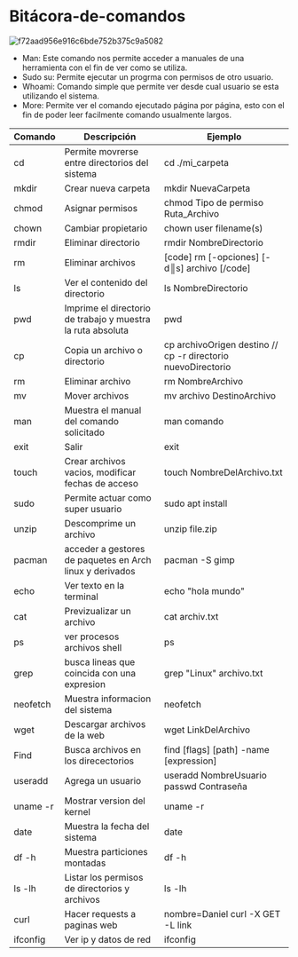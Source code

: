 # Bitácora-de-comandos
![f72aad956e916c6bde752b375c9a5082](https://user-images.githubusercontent.com/98858879/155043083-9f2dda9f-19e6-4009-b6d5-5a944e388ec7.png)
- Man: Este comando nos permite acceder a manuales de una herramienta con el fin de ver como se utiliza.
- Sudo su: Permite ejecutar un progrma con permisos de otro usuario.
- Whoami: Comando simple que permite ver desde cual usuario se esta utilizando el sistema.
- More: Permite ver el comando ejecutado página por página, esto con el fin de poder leer facilmente comando usualmente largos.

| Comando | Descripción | Ejemplo |
| --- | --- | --- | 
| cd | Permite movrerse entre directorios del sistema | cd ./mi_carpeta |
| mkdir | Crear nueva carpeta | mkdir NuevaCarpeta |
| chmod | Asignar permisos | chmod Tipo de permiso Ruta_Archivo |
| chown | Cambiar propietario | chown user filename(s) |
| rmdir |  Eliminar directorio | rmdir NombreDirectorio |
| rm |  Eliminar archivos | [code] rm [-opciones] [-d║s] archivo [/code] |
| ls |  Ver el contenido del directorio | ls NombreDirectorio |
| pwd |  Imprime el directorio de trabajo y muestra la ruta absoluta  | pwd |
| cp |  Copia un archivo o directorio | cp archivoOrigen destino // cp  -r directorio nuevoDirectorio |
| rm |  Eliminar archivo | rm NombreArchivo |
| mv |  Mover archivos | mv archivo DestinoArchivo |
| man |  Muestra el manual del comando solicitado  | man comando |
| exit |  Salir | exit  |
| touch |  Crear archivos vacios, modificar fechas de acceso  | touch NombreDelArchivo.txt |
| sudo |  Permite actuar como super usuario | sudo apt install  |
| unzip |  Descomprime un archivo | unzip file.zip  |
| pacman |  acceder a gestores de paquetes en Arch linux y derivados | pacman -S gimp  |
| echo |  Ver texto en la terminal | echo "hola mundo" |
| cat |  Previzualizar un archivo | cat archiv.txt  |
| ps |  ver procesos archivos shell | ps  |
| grep |  busca lineas que coincida con una expresion  | grep "Linux" archivo.txt  |
| neofetch |  Muestra informacion del sistema | neofetch  |
| wget |  Descargar archivos de la web | wget LinkDelArchivo |
| Find |  Busca archivos en los direcectorios | find [flags] [path] -name [expression]  |
| useradd |  Agrega un usuario | useradd NombreUsuario passwd Contraseña  |
| uname -r |  Mostrar version del kernel | uname -r  |
| date |  Muestra la fecha del sistema  | date  |
| df -h |  Muestra particiones montadas | df -h |
| ls -lh |  Listar los permisos de directorios y archivos  | ls -lh  |
| curl |  Hacer requests a paginas web  | nombre=Daniel curl -X GET -L link |
| ifconfig | Ver ip y datos de red | ifconfig |



